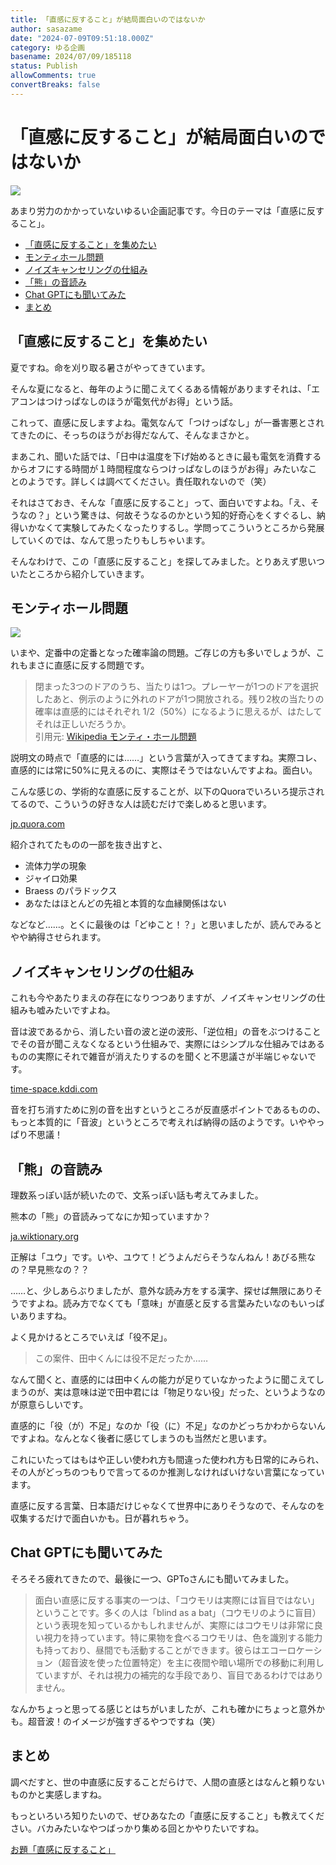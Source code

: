 ```yaml
---
title: 「直感に反すること」が結局面白いのではないか
author: sasazame
date: "2024-07-09T09:51:18.000Z"
category: ゆる企画
basename: 2024/07/09/185118
status: Publish
allowComments: true
convertBreaks: false
---
```

# 「直感に反すること」が結局面白いのではないか

![](https://cdn-ak.f.st-hatena.com/images/fotolife/s/sasazame/20240628/20240628172249.png)

あまり労力のかかっていないゆるい企画記事です。今日のテーマは「直感に反すること」。

<!-- Extended Body -->

-   [「直感に反すること」を集めたい](#直感に反することを集めたい)
-   [モンティホール問題](#モンティホール問題)
-   [ノイズキャンセリングの仕組み](#ノイズキャンセリングの仕組み)
-   [「熊」の音読み](#熊の音読み)
-   [Chat GPTにも聞いてみた](#Chat-GPTにも聞いてみた)
-   [まとめ](#まとめ)

## 「直感に反すること」を集めたい

夏ですね。命を刈り取る暑さがやってきています。

そんな夏になると、毎年のように聞こえてくるある情報がありますそれは、「エアコンはつけっぱなしのほうが電気代がお得」という話。

これって、直感に反しますよね。電気なんて「つけっぱなし」が一番害悪とされてきたのに、そっちのほうがお得だなんて、そんなまさかと。

まあこれ、聞いた話では、「日中は温度を下げ始めるときに最も電気を消費するからオフにする時間が１時間程度ならつけっぱなしのほうがお得」みたいなことのようです。詳しくは調べてください。責任取れないので（笑）

それはさておき、そんな「直感に反すること」って、面白いですよね。「え、そうなの？」という驚きは、何故そうなるのかという知的好奇心をくすぐるし、納得いかなくて実験してみたくなったりするし。学問ってこういうところから発展していくのでは、なんて思ったりもしちゃいます。

そんなわけで、この「直感に反すること」を探してみました。とりあえず思いついたところから紹介していきます。

## モンティホール問題

![](https://cdn-ak.f.st-hatena.com/images/fotolife/s/sasazame/20240709/20240709181038.png)

いまや、定番中の定番となった確率論の問題。ご存じの方も多いでしょうが、これもまさに直感に反する問題です。

> 閉まった3つのドアのうち、当たりは1つ。プレーヤーが1つのドアを選択したあと、例示のように外れのドアが1つ開放される。残り2枚の当たりの確率は直感的にはそれぞれ 1/2（50%）になるように思えるが、はたしてそれは正しいだろうか。  
> 引用元: [Wikipedia モンティ・ホール問題](https://ja.wikipedia.org/wiki/%E3%83%A2%E3%83%B3%E3%83%86%E3%82%A3%E3%83%BB%E3%83%9B%E3%83%BC%E3%83%AB%E5%95%8F%E9%A1%8C)

説明文の時点で「直感的には……」という言葉が入ってきてますね。実際コレ、直感的には常に50%に見えるのに、実際はそうではないんですよね。面白い。

こんな感じの、学術的な直感に反することが、以下のQuoraでいろいろ提示されてるので、こういうの好きな人は読むだけで楽しめると思います。

[jp.quora.com](https://jp.quora.com/chokkan-ni-hansu-ru-koto-wo-oshie-te-kuda-sai)

紹介されてたものの一部を抜き出すと、

-   流体力学の現象
-   ジャイロ効果
-   Braess のパラドックス
-   あなたはほとんどの先祖と本質的な血縁関係はない

などなど……。とくに最後のは「どゆこと！？」と思いましたが、読んでみるとやや納得させられます。

## ノイズキャンセリングの仕組み

これも今やあたりまえの存在になりつつありますが、ノイズキャンセリングの仕組みも嘘みたいですよね。

音は波であるから、消したい音の波と逆の波形、「逆位相」の音をぶつけることでその音が聞こえなくなるという仕組みで、実際にはシンプルな仕組みではあるものの実際にそれで雑音が消えたりするのを聞くと不思議さが半端じゃないです。

[time-space.kddi.com](https://time-space.kddi.com/ict-keywords/kaisetsu/20160427.html)

音を打ち消すために別の音を出すというところが反直感ポイントであるものの、もっと本質的に「音波」というところで考えれば納得の話のようです。いややっぱり不思議！

## 「熊」の音読み

理数系っぽい話が続いたので、文系っぽい話も考えてみました。

熊本の「熊」の音読みってなにか知っていますか？

[ja.wiktionary.org](https://ja.wiktionary.org/wiki/%E7%86%8A)

正解は「ユウ」です。いや、ユウて！どうよんだらそうなんねん！あびる熊なの？早見熊なの？？

……と、少しあらぶりましたが、意外な読み方をする漢字、探せば無限にありそうですよね。読み方でなくても「意味」が直感と反する言葉みたいなのもいっぱいありますね。

よく見かけるところでいえば「役不足」。

> この案件、田中くんには役不足だったか……

なんて聞くと、直感的には田中くんの能力が足りていなかったように聞こえてしまうのが、実は意味は逆で田中君には「物足りない役」だった、というようなのが原意らしいです。

直感的に「役（が）不足」なのか「役（に）不足」なのかどっちかわからないんですよね。なんとなく後者に感じてしまうのも当然だと思います。

これにいたってはもはや正しい使われ方も間違った使われ方も日常的にみられ、その人がどっちのつもりで言ってるのか推測しなければいけない言葉になっています。

直感に反する言葉、日本語だけじゃなくて世界中にありそうなので、そんなのを収集するだけで面白いかも。日が暮れちゃう。

## Chat GPTにも聞いてみた

そろそろ疲れてきたので、最後に一つ、GPToさんにも聞いてみました。

> 面白い直感に反する事実の一つは、「コウモリは実際には盲目ではない」ということです。多くの人は「blind as a bat」（コウモリのように盲目）という表現を知っているかもしれませんが、実際にはコウモリは非常に良い視力を持っています。特に果物を食べるコウモリは、色を識別する能力も持っており、昼間でも活動することができます。彼らはエコーロケーション（超音波を使った位置特定）を主に夜間や暗い場所での移動に利用していますが、それは視力の補完的な手段であり、盲目であるわけではありません。

なんかちょっと思ってる感じとはちがいましたが、これも確かにちょっと意外かも。超音波！のイメージが強すぎるやつですね（笑）

## まとめ

調べだすと、世の中直感に反することだらけで、人間の直感とはなんと頼りないものかと実感しますね。

もっといろいろ知りたいので、ぜひあなたの「直感に反すること」も教えてください。バカみたいなやつばっかり集める回とかやりたいですね。

[お題「直感に反すること」](https://blog.hatena.ne.jp/-/odai/6801883189120655212)